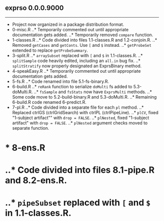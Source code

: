 ## exprso 0.0.0.9000
---------------------
* Project now organized in a package distribution format.
* 0-misc.R
..* Temporarily commented out until appropriate documentation gets added.
..* Temporarily removed `compare` function.
* 1-classes.R
..* Code divided into files 1.1-classes.R and 1.2-conjoin.R.
..* Removed `getCases` and `getConts`. Use `[` and `$` instead.
..* `getProbeSet` extended to replace `getProbeSummary`.
* 3-split.R
..* `arraySubset` replaced with `[` and `$` in 1.1-classes.R.
..* `splitSample` code heavily edited, including an `all.in` bug fix.
..* `splitStratify` now properly designated an ExprsBinary method.
* 4-speakEasy.R
..* Temporarily commented out until appropriate documentation gets added.
* 5-fs.R
..* Code renamed into file 5.1-fs-binary.R.
* 6-build.R
..* `reRank` function to serialize `doMulti` fs added to 5.3-doMulti.R.
..* `fsSample` and `fsStats` now have `ExprsMulti` methods.
..* Some code move to 5.2-build-binary.R and 5.3-doMulti.R.
..* Remaining 6-build.R code renamed 6-predict.R.
* 7-pl.R
..* Code divided into a separate file for each `pl` method.
..* Replaced ctrlGS (ctrlGridSearch) with ctrlPL (ctrlPipeLine).
..* `plCV`, fixed "1-subject artifact"" with `drop = FALSE`.
..* `plNested`, fixed "1-subject artifact" with `drop = FALSE`.
..* `plNested` argument checks moved to separate function.
# * 8-ens.R
# ..* Code divided into files 8.1-pipe.R and 8.2-ens.R.
# ..* `pipeSubset` replaced with `[` and `$` in 1.1-classes.R.
